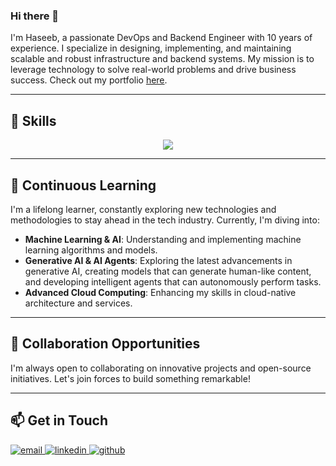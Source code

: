### Hi there 👋

I'm Haseeb, a passionate DevOps and Backend Engineer with 10 years of experience. I specialize in designing,
implementing, and maintaining scalable and robust infrastructure and backend systems. My mission is to leverage
technology to solve real-world problems and drive business success. Check out my
portfolio [here](https://haseebh.github.io/portfolio/).

---

## 🚀 Skills

<p align="center">
  <a href="https://skillicons.dev">
    <img src="https://skillicons.dev/icons?i=python,go,aws,azure,gcp,kubernetes,docker,terraform,jenkins,githubactions,react,nodejs,mysql,postgres,mongodb,redis,kafka,rabbitmq,prometheus,grafana,linux,githubactions,git,gitlab&perline=8" />
  </a>
</p>

---

## 🌱 Continuous Learning

I'm a lifelong learner, constantly exploring new technologies and methodologies to stay ahead in the tech industry.
Currently, I'm diving into:

- **Machine Learning & AI**: Understanding and implementing machine learning algorithms and models.
- **Generative AI & AI Agents**: Exploring the latest advancements in generative AI, creating models that can generate
  human-like content, and developing intelligent agents that can autonomously perform tasks.
- **Advanced Cloud Computing**: Enhancing my skills in cloud-native architecture and services.

---

## 🤝 Collaboration Opportunities

I'm always open to collaborating on innovative projects and open-source initiatives. Let's join forces to build
something remarkable!

---

## 📫 Get in Touch

<a href="mailto:haseeb.h002@gmail.com">
  <img src="https://skillicons.dev/icons?i=gmail" alt="email"/>
</a>

<a href="https://www.linkedin.com/in/haseeb-humayun-a098a6108/">
  <img src="https://skillicons.dev/icons?i=linkedin" alt="linkedin"/>
</a>

<a href="https://haseebH.github.io/portfolio/">
  <img src="https://skillicons.dev/icons?i=github"  alt="github"/>
</a>

